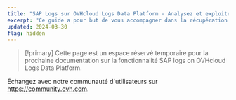 ```yaml
---
title: "SAP Logs sur OVHcloud Logs Data Platform - Analysez et exploitez vos logs"
excerpt: "Ce guide a pour but de vous accompagner dans la récupération et l'exploitation de vos logs SAP sur le service OVHcloud Logs Data Platform"
updated: 2024-03-30
flag: hidden
---
```


> [!primary]
> Cette page est un espace réservé temporaire pour la prochaine documentation sur la fonctionnalité SAP logs on OVHcloud Logs Data Platform.
>

Échangez avec notre communauté d'utilisateurs sur <https://community.ovh.com>.